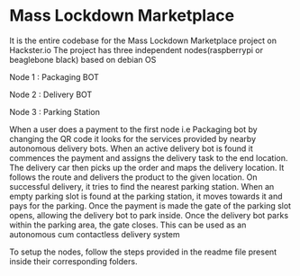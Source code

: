 # Mass Lockdown Marketplace
 It is the entire codebase for the Mass Lockdown Marketplace project on Hackster.io
The project has three independent nodes(raspberrypi or beaglebone black) based on debian OS

Node 1 : Packaging BOT 

Node 2 : Delivery BOT

Node 3 : Parking Station

When a user does a payment to the first node i.e Packaging bot by changing the QR code it looks for the services provided by nearby  autonomous delivery bots.
When an active delivery bot is found it commences the payment and assigns the delivery task to the end location. 
The delivery car then picks up the order and maps the delivery location.
It follows the route and delivers the product to the given location.
On successful delivery, it tries to find the nearest parking station.
When an empty parking slot is found at the parking station, it moves towards it and pays for the parking.
Once the payment is made the gate of the parking slot opens, allowing the delivery bot to park inside.
Once the delivery bot parks within the parking area, the gate closes.
This can be used as an autonomous cum contactless delivery system

To setup the nodes, follow the steps provided in the readme file present inside their corresponding folders. 
